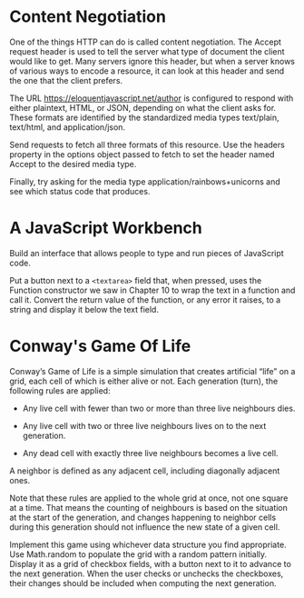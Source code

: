 # Content Negotiation

One of the things HTTP can do is called content negotiation. The Accept request header is used to tell the server what type of document the client would like to get. Many servers ignore this header, but when a server knows of various ways to encode a resource, it can look at this header and send the one that the client prefers.

The URL https://eloquentjavascript.net/author is configured to respond with either plaintext, HTML, or JSON, depending on what the client asks for. These formats are identified by the standardized media types text/plain, text/html, and application/json.

Send requests to fetch all three formats of this resource. Use the headers property in the options object passed to fetch to set the header named Accept to the desired media type.

Finally, try asking for the media type application/rainbows+unicorns and see which status code that produces.

# A JavaScript Workbench

Build an interface that allows people to type and run pieces of JavaScript code.

Put a button next to a `<textarea>` field that, when pressed, uses the Function constructor we saw in Chapter 10 to wrap the text in a function and call it. Convert the return value of the function, or any error it raises, to a string and display it below the text field.

# Conway's Game Of Life

Conway’s Game of Life is a simple simulation that creates artificial “life” on a grid, each cell of which is either alive or not. Each generation (turn), the following rules are applied:

- Any live cell with fewer than two or more than three live neighbours dies.

- Any live cell with two or three live neighbours lives on to the next generation.

- Any dead cell with exactly three live neighbours becomes a live cell.

A neighbor is defined as any adjacent cell, including diagonally adjacent ones.

Note that these rules are applied to the whole grid at once, not one square at a time. That means the counting of neighbours is based on the situation at the start of the generation, and changes happening to neighbor cells during this generation should not influence the new state of a given cell.

Implement this game using whichever data structure you find appropriate. Use Math.random to populate the grid with a random pattern initially. Display it as a grid of checkbox fields, with a button next to it to advance to the next generation. When the user checks or unchecks the checkboxes, their changes should be included when computing the next generation.

